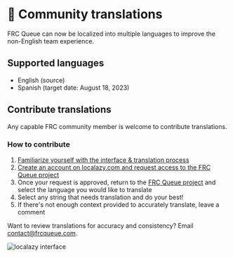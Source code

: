 # 📢 Community translations
FRC Queue can now be localized into multiple languages to improve the non-English team experience.

## Supported languages
* English (source)
* Spanish (target date: August 18, 2023)

## Contribute translations
Any capable FRC community member is welcome to contribute translations.

### How to contribute
1. [Familiarize yourself with the interface & translation process](https://localazy.com/docs/general/translating-strings)
2. [Create an account on localazy.com and request access to the FRC Queue project](https://localazy.com/p/frc-queue)
3. Once your request is approved, return to the [FRC Queue project](https://localazy.com/p/frc-queue) and select the language you would like to translate
4. Select any string that needs translation and do your best!
5. If there's not enough context provided to accurately translate, leave a comment


Want to review translations for accuracy and consistency? Email contact@frcqueue.com.


![localazy interface](https://github.com/FRC-Queue/FRC-Queue/assets/2548822/cbbe55ec-ab43-4512-b44b-fb7932327f12)
